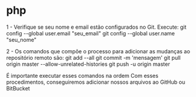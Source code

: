 # php
1 - Verifique se seu nome e email estão configurados no Git. Execute:
git config --global user.email "seu_email"
git config --global user.name "seu_nome"

2 - Os comandos que compõe o processo para adicionar as mudanças ao repositório remoto são:
git add --all
git commit -m 'mensagem'
git pull origin master --allow-unrelated-histories
git push -u origin master

É importante executar esses comandos na ordem
Com esses procedimentos, conseguiremos adicionar nossos arquivos ao GitHub ou BitBucket
